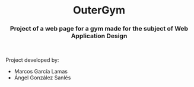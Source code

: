 <h1 align='center'>OuterGym</h1>
<h3 align ='center'>Project of a web page for a gym made for the subject of Web Application Design</h3>
&nbsp;
<p>Project developed by:</p>
<ul>
<li>Marcos García Lamas</li>
<li>Ángel González Sanlés</li>
</ul>
